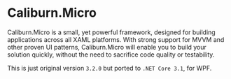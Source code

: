 # Caliburn.Micro

Caliburn.Micro is a small, yet powerful framework, designed for building applications across all XAML platforms. With strong support for MVVM and other proven UI patterns, Caliburn.Micro will enable you to build your solution quickly, without the need to sacrifice code quality or testability.

This is just original version `3.2.0` but ported to `.NET Core 3.1`, for WPF.
